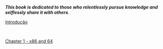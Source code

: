 *__This book is dedicated to those who relentlessly pursue knowledge and selflessly
share it with others__*.



[Introdução](intro.md)

<br>

[Chapter 1 - x86 and 64](chapter-1/x86-and-64.md)
